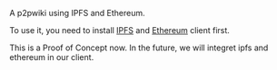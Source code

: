 A p2pwiki using IPFS and Ethereum.

To use it, you need to install [IPFS](ipfs.io) and [Ethereum](ethereum.org) client first.

This is a Proof of Concept now. In the future, we will integret ipfs and ethereum in our client.
